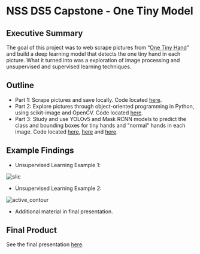 # NSS DS5 Capstone - One Tiny Model

## Executive Summary
The goal of this project was to web scrape pictures from “[One Tiny Hand](https://onetinyhand.com/)” and build a deep learning model that detects the one tiny hand in each picture. What it turned into was a exploration of image processing and unsupervised and supervised learning techniques.

## Outline
* Part 1: Scrape pictures and save locally. Code located [here](https://github.com/charre2021/NSS_Capstone/blob/main/scrape_pictures.ipynb).
* Part 2: Explore pictures through object-oriented programming in Python, using scikit-image and OpenCV. Code located [here](https://github.com/charre2021/NSS_Capstone/blob/main/explore_pictures.ipynb).
* Part 3: Study and use YOLOv5 and Mask RCNN models to predict the class and bounding boxes for tiny hands and "normal" hands in each image. Code located [here](https://github.com/charre2021/NSS_Capstone/blob/main/YOLOv5.ipynb), [here](https://github.com/charre2021/NSS_Capstone/blob/main/data.yaml) and [here](https://github.com/charre2021/NSS_Capstone/blob/main/create_maskRCNN_model.ipynb).

## Example Findings

* Unsupervised Learning Example 1:

![slic](https://user-images.githubusercontent.com/86251317/173726690-249dada6-1787-4856-ae5c-ea0da0403e56.png)

* Unsupervised Learning Example 2:

![active_contour](https://user-images.githubusercontent.com/86251317/173726712-b648d5d5-4295-46d6-9565-71582e7a90d7.png)

* Additional material in final presentation.

## Final Product

See the final presentation [here](https://github.com/charre2021/NSS_Capstone/blob/main/Capstone_Presentation.pdf).
